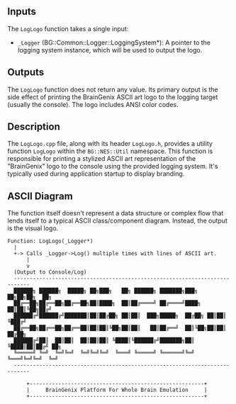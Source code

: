 ## Inputs

The `LogLogo` function takes a single input:
*   `_Logger` (BG::Common::Logger::LoggingSystem\*): A pointer to the logging system instance, which will be used to output the logo.

## Outputs

The `LogLogo` function does not return any value. Its primary output is the side effect of printing the BrainGenix ASCII art logo to the logging target (usually the console). The logo includes ANSI color codes.

## Description

The `LogLogo.cpp` file, along with its header `LogLogo.h`, provides a utility function `LogLogo` within the `BG::NES::Util` namespace. This function is responsible for printing a stylized ASCII art representation of the "BrainGenix" logo to the console using the provided logging system. It's typically used during application startup to display branding.

## ASCII Diagram

The function itself doesn't represent a data structure or complex flow that lends itself to a typical ASCII class/component diagram. Instead, the output is the visual logo.

```
Function: LogLogo(_Logger*)
  |
  +-> Calls _Logger->Log() multiple times with lines of ASCII art.
      |
      v
  (Output to Console/Log)
  ---------------------------------------------------------------------------
  ██████╗ ██████╗  █████╗ ██╗███╗   ██╗ ██████╗ ███████╗███╗   ██╗██╗██╗  ██╗
  ██╔══██╗██╔══██╗██╔══██╗██║████╗  ██║██╔════╝ ██╔════╝████╗  ██║██║╚██╗██╔╝
  ██████╔╝██████╔╝███████║██║██╔██╗ ██║██║  ███╗█████╗  ██╔██╗ ██║██║ ╚███╔╝ 
  ██╔══██╗██╔══██╗██╔══██║██║██║╚██╗██║██║   ██║██╔══╝  ██║╚██╗██║██║ ██╔██╗ 
  ██████╔╝██║  ██║██║  ██║██║██║ ╚████║╚██████╔╝███████╗██║ ╚████║██║██╔╝ ██╗
  ╚═════╝ ╚═╝  ╚═╝╚═╝  ╚═╝╚═╝╚═╝  ╚═══╝ ╚═════╝ ╚══════╝╚═╝  ╚═══╝╚═╝╚═╝  ╚═╝
  ---------------------------------------------------------------------------

      +-------------------------------------------------------+
      |     BrainGenix Platform For Whole Brain Emulation     |
      +-------------------------------------------------------+
```
